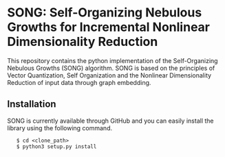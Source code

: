 # SONG: Self-Organizing Nebulous Growths for Incremental Nonlinear Dimensionality Reduction

This repository contains the python implementation of the Self-Organizing Nebulous Growths (SONG) algorithm. SONG is based on the principles of Vector Quantization, Self Organization and the Nonlinear Dimensionality Reduction of input data through graph embedding. 



## Installation

SONG is currently available through GitHub and you can easily install the library using the following command. 

```
   $ cd <clone_path> 
   $ python3 setup.py install
   ```

